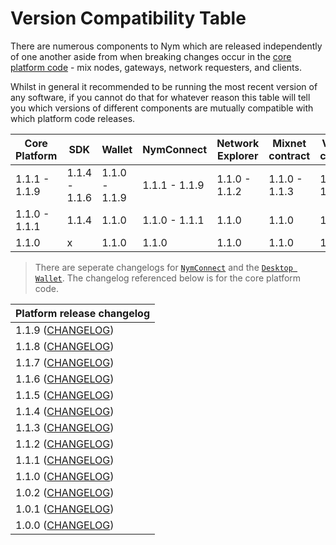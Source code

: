 # Version Compatibility Table

There are numerous components to Nym which are released independently of one another aside from when breaking changes occur in the [core platform code](https://github.com/nymtech/nym/) - mix nodes, gateways, network requesters, and clients.  

Whilst in general it recommended to be running the most recent version of any software, if you cannot do that for whatever reason this table will tell you which versions of different components are mutually compatible with which platform code releases.


| Core Platform | SDK           | Wallet         | NymConnect    | Network Explorer | Mixnet contract | Vesting contract |
| ------------- | ------------- | -------------- | ------------- | ---------------- | --------------- | ---------------- |
| 1.1.1 - 1.1.9 | 1.1.4 - 1.1.6 | 1.1.0 - 1.1.9  | 1.1.1 - 1.1.9 | 1.1.0 - 1.1.2    | 1.1.0 - 1.1.3   | 1.1.0  - 1.1.3   |
| 1.1.0 - 1.1.1 | 1.1.4         | 1.1.0          | 1.1.0 - 1.1.1 | 1.1.0            | 1.1.0           | 1.1.0            |
| 1.1.0         | x             | 1.1.0          | 1.1.0         | 1.1.0            | 1.1.0           | 1.1.0            |

> There are seperate changelogs for [`NymConnect`](https://github.com/nymtech/nym/blob/release/{{platform_release_version}}/nym-connect/CHANGELOG.md) and the [`Desktop Wallet`](https://github.com/nymtech/nym/blob/release/{{platform_release_version}}/nym-wallet/CHANGELOG.md). The changelog referenced below is for the core platform code. 

| Platform release changelog                                                                       |
| ------------------------------------------------------------------------------------------------ | 
| 1.1.9 ([CHANGELOG](https://github.com/nymtech/nym/blob/release/v1.1.9/CHANGELOG.md))
| 1.1.8 ([CHANGELOG](https://github.com/nymtech/nym/blob/release/v1.1.8/CHANGELOG.md))             | 
| 1.1.7 ([CHANGELOG](https://github.com/nymtech/nym/blob/release/v1.1.7/CHANGELOG.md))             | 
| 1.1.6 ([CHANGELOG](https://github.com/nymtech/nym/blob/release/v1.1.6/CHANGELOG.md))             | 
| 1.1.5 ([CHANGELOG](https://github.com/nymtech/nym/blob/release/v1.1.5/CHANGELOG.md))             | 
| 1.1.4 ([CHANGELOG](https://github.com/nymtech/nym/blob/release/v1.1.4/CHANGELOG.md))             | 
| 1.1.3 ([CHANGELOG](https://github.com/nymtech/nym/blob/release/v1.1.3/CHANGELOG.md))             |
| 1.1.2 ([CHANGELOG](https://github.com/nymtech/nym/blob/develop/CHANGELOG.md))                    |
| 1.1.1 ([CHANGELOG](https://github.com/nymtech/nym/blob/release/nym-connect-v1.1.1/CHANGELOG.md)) |
| 1.1.0 ([CHANGELOG](https://github.com/nymtech/nym/blob/release/v1.1.0/CHANGELOG.md))             |
| 1.0.2 ([CHANGELOG](https://github.com/nymtech/nym/blob/nym-binaries-1.0.2/CHANGELOG.md))         |
| 1.0.1 ([CHANGELOG](https://github.com/nymtech/nym/blob/nym-binaries-1.0.1/CHANGELOG.md))         |
| 1.0.0 ([CHANGELOG](https://github.com/nymtech/nym/blob/nym-binaries-1.0.0/CHANGELOG.md))         |
